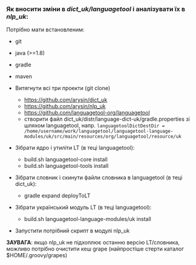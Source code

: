 ### Як вносити зміни в *dict_uk/languagetool* і аналізувати їх в *nlp_uk*:

Потрібно мати встановленим:
* git
* java (>=1.8)
* gradle
* maven

* Витягнути всі три проекти (git clone)
  * https://github.com/arysin/dict_uk
  * https://github.com/arysin/nlp_uk
  * https://github.com/languagetool-org/languagetool
  * створити файл dict_uk/distr/language-dict-uk/gradle.properties зі шляхом languagetool, напр. 
	`languagetoolDictDestDir = /home/username/work/languagetool/languagetool-language-modules/uk/src/main/resources/org/languagetool/resource/uk`
* Зібрати ядро і утиліти LT (в теці languagetool):
  * build.sh languagetool-core install
  * build.sh languagetool-tools install
* Зібрати словник і скинути файли словника в languagetool (в теці dict_uk):
  * gradle expand deployToLT
* Зібрати український модуль LT (в теці languagetool):
  * build.sh languagetool-language-modules/uk install
* Запустити потрібний скрипт в модулі nlp_uk 

**ЗАУВАГА**: якщо nlp_uk не підхоплює останню версію LT/словника, можливо потрібно очистити кеш grape (найпростіше стерти каталог $HOME/.groovy/grapes)
